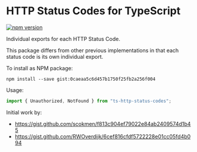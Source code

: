 # HTTP Status Codes for TypeScript
[![npm version](https://badge.fury.io/js/ts-http-status-codes.svg)](https://badge.fury.io/js/ts-http-status-codes)

Individual exports for each HTTP Status Code.

This package differs from other previous implementations in that each status code is its own individual export.

To install as NPM package:
```
npm install --save gist:0caeaa5c6d457b1750f25fb2a256f004
```

Usage: 
```typescript
import { Unauthorized, NotFound } from "ts-http-status-codes";
```

Initial work by:
* https://gist.github.com/scokmen/f813c904ef79022e84ab2409574d1b45
* https://gist.github.com/RWOverdijk/6cef816cfdf5722228e01cc05fd4b094
